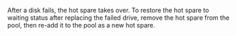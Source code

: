 &NewLine;

After a disk fails, the hot spare takes over. To restore the hot spare to waiting status after replacing the failed drive, remove the hot spare from the pool, then re-add it to the pool as a new hot spare.
